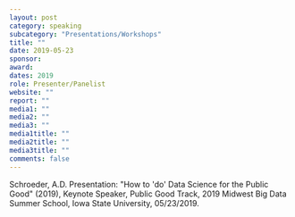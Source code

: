 ```yaml
---
layout: post
category: speaking
subcategory: "Presentations/Workshops"
title: ""
date: 2019-05-23
sponsor:
award:
dates: 2019
role: Presenter/Panelist
website: ""
report: ""
media1: ""
media2: ""
media3: ""
media1title: ""
media2title: ""
media3title: ""
comments: false
---
```


Schroeder, A.D. Presentation: "How to 'do' Data Science for the Public Good" (2019), Keynote Speaker, Public Good Track, 2019 Midwest Big Data Summer School, Iowa State University, 05/23/2019.
